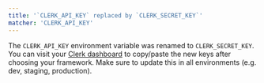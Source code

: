 ```yaml
---
title: '`CLERK_API_KEY` replaced by `CLERK_SECRET_KEY`'
matcher: 'CLERK_API_KEY'
---
```


The `CLERK_API_KEY` environment variable was renamed to `CLERK_SECRET_KEY`. You can visit your [Clerk dashboard](https://dashboard.clerk.com/last-active?path=api-keys) to copy/paste the new keys after choosing your framework. Make sure to update this in all environments (e.g. dev, staging, production).
